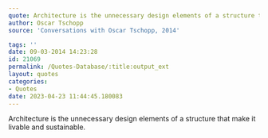 ```yaml
---
quote: Architecture is the unnecessary design elements of a structure that make it livable and sustainable.
author: Oscar Tschopp
source: 'Conversations with Oscar Tschopp, 2014'

tags: ''
date: 09-03-2014 14:23:28
id: 21069
permalink: /Quotes-Database/:title:output_ext
layout: quotes
categories:
- Quotes
date: 2023-04-23 11:44:45.180083
---
```

Architecture is the unnecessary design elements of a structure that make it livable and sustainable.